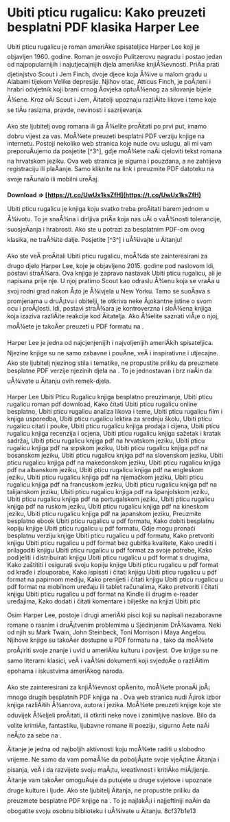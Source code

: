 # Ubiti pticu rugalicu: Kako preuzeti besplatni PDF klasika Harper Lee
 
Ubiti pticu rugalicu je roman ameriÄke spisateljice Harper Lee koji je objavljen 1960. godine. Roman je osvojio Pulitzerovu nagradu i postao jedan od najpopularnijih i najutjecajnijih djela ameriÄke knjiÅ¾evnosti. PriÄa prati djetinjstvo Scout i Jem Finch, dvoje djece koja Å¾ive u malom gradu u Alabami tijekom Velike depresije. Njihov otac, Atticus Finch, je poÅ¡teni i hrabri odvjetnik koji brani crnog Äovjeka optuÅ¾enog za silovanje bijele Å¾ene. Kroz oÄi Scout i Jem, Äitatelji upoznaju razliÄite likove i teme koje se tiÄu rasizma, pravde, nevinosti i sazrijevanja.
 
Ako ste ljubitelj ovog romana ili ga Å¾elite proÄitati po prvi put, imamo dobru vijest za vas. MoÅ¾ete preuzeti besplatni PDF verziju knjige na internetu. Postoji nekoliko web stranica koje nude ovu uslugu, ali mi vam preporuÄujemo da posjetite [^3^], gdje moÅ¾ete naÄi cjeloviti tekst romana na hrvatskom jeziku. Ova web stranica je sigurna i pouzdana, a ne zahtijeva registraciju ili plaÄanje. Samo kliknite na link i preuzmite PDF datoteku na svoje raÄunalo ili mobilni ureÄaj.
 
**Download ⇒ [https://t.co/UwUx1ksZfH](https://t.co/UwUx1ksZfH)**


 
Ubiti pticu rugalicu je knjiga koju svatko treba proÄitati barem jednom u Å¾ivotu. To je snaÅ¾na i dirljiva priÄa koja nas uÄi o vaÅ¾nosti tolerancije, suosjeÄanja i hrabrosti. Ako ste u potrazi za besplatnim PDF-om ovog klasika, ne traÅ¾ite dalje. Posjetite [^3^] i uÅ¾ivajte u Äitanju!
  
Ako ste veÄ proÄitali Ubiti pticu rugalicu, moÅ¾da ste zainteresirani za drugo djelo Harper Lee, koje je objavljeno 2015. godine pod naslovom Idi, postavi straÅ¾ara. Ova knjiga je zapravo nastavak Ubiti pticu rugalicu, ali je napisana prije nje. U njoj pratimo Scout kao odraslu Å¾enu koja se vraÄa u svoj rodni grad nakon Å¡to je Å¾ivjela u New Yorku. Tamo se suoÄava s promjenama u druÅ¡tvu i obitelji, te otkriva neke Å¡okantne istine o svom ocu i proÅ¡losti. Idi, postavi straÅ¾ara je kontroverzna i sloÅ¾ena knjiga koja izaziva razliÄite reakcije kod Äitatelja. Ako Å¾elite saznati viÅ¡e o njoj, moÅ¾ete je takoÄer preuzeti u PDF formatu na .
 
Harper Lee je jedna od najcjenjenijih i najvoljenijih ameriÄkih spisateljica. Njezine knjige su ne samo zabavne i pouÄne, veÄ i inspirativne i utjecajne. Ako ste ljubitelj njezinog stila i tematike, ne propustite priliku da preuzmete besplatne PDF verzije njezinih djela na . To je jednostavan i brz naÄin da uÅ¾ivate u Äitanju ovih remek-djela.
 
Harper Lee Ubiti Pticu Rugalicu knjiga besplatno preuzimanje,  Ubiti pticu rugalicu roman pdf download,  Kako čitati Ubiti pticu rugalicu online besplatno,  Ubiti pticu rugalicu analiza likova i teme,  Ubiti pticu rugalicu film i knjiga usporedba,  Ubiti pticu rugalicu lektira za srednju školu,  Ubiti pticu rugalicu citati i pouke,  Ubiti pticu rugalicu knjiga prodaja i cijena,  Ubiti pticu rugalicu knjiga recenzija i ocjena,  Ubiti pticu rugalicu knjiga sažetak i kratak sadržaj,  Ubiti pticu rugalicu knjiga pdf na hrvatskom jeziku,  Ubiti pticu rugalicu knjiga pdf na srpskom jeziku,  Ubiti pticu rugalicu knjiga pdf na bosanskom jeziku,  Ubiti pticu rugalicu knjiga pdf na slovenskom jeziku,  Ubiti pticu rugalicu knjiga pdf na makedonskom jeziku,  Ubiti pticu rugalicu knjiga pdf na albanskom jeziku,  Ubiti pticu rugalicu knjiga pdf na engleskom jeziku,  Ubiti pticu rugalicu knjiga pdf na njemačkom jeziku,  Ubiti pticu rugalicu knjiga pdf na francuskom jeziku,  Ubiti pticu rugalicu knjiga pdf na talijanskom jeziku,  Ubiti pticu rugalicu knjiga pdf na španjolskom jeziku,  Ubiti pticu rugalicu knjiga pdf na portugalskom jeziku,  Ubiti pticu rugalicu knjiga pdf na ruskom jeziku,  Ubiti pticu rugalicu knjiga pdf na kineskom jeziku,  Ubiti pticu rugalicu knjiga pdf na japanskom jeziku,  Preuzmite besplatno ebook Ubiti pticu rugalicu u pdf formatu,  Kako dobiti besplatnu kopiju knjige Ubiti pticu rugalicu u pdf formatu,  Gdje mogu pronaći besplatnu verziju knjige Ubiti pticu rugalicu u pdf formatu,  Kako pretvoriti knjigu Ubiti pticu rugalicu u pdf format bez gubitka kvalitete,  Kako urediti i prilagoditi knjigu Ubiti pticu rugalicu u pdf format za svoje potrebe,  Kako podijeliti i distribuirati knjigu Ubiti pticu rugalicu u pdf format s drugima,  Kako zaštititi i osigurati svoju kopiju knjige Ubiti pticu rugalicu u pdf format od krađe i zlouporabe,  Kako ispisati i čitati knjigu Ubiti pticu rugalicu u pdf format na papirnom mediju,  Kako prenijeti i čitati knjigu Ubiti pticu rugalicu u pdf format na mobilnom uređaju ili tablet računalima,  Kako pretvoriti i čitati knjigu Ubiti pticu rugalicu u pdf format na Kindle ili drugim e-reader uređajima,  Kako dodati i čitati komentare i bilješke na knjizi Ubiti ptic
  
Osim Harper Lee, postoje i drugi ameriÄki pisci koji su napisali nezaboravne romane o rasnim i druÅ¡tvenim problemima u Sjedinjenim DrÅ¾avama. Neki od njih su Mark Twain, John Steinbeck, Toni Morrison i Maya Angelou. Njihove knjige su takoÄer dostupne u PDF formatu na , tako da moÅ¾ete proÅ¡iriti svoje znanje i uvid u ameriÄku kulturu i povijest. Ove knjige su ne samo literarni klasici, veÄ i vaÅ¾ni dokumenti koji svjedoÄe o razliÄitim epohama i iskustvima ameriÄkog naroda.
 
Ako ste zainteresirani za knjiÅ¾evnost opÄenito, moÅ¾ete pronaÄi joÅ¡ mnogo drugih besplatnih PDF knjiga na . Ova web stranica nudi Å¡irok izbor knjiga razliÄitih Å¾anrova, autora i jezika. MoÅ¾ete preuzeti knjige koje ste oduvijek Å¾eljeli proÄitati, ili otkriti neke nove i zanimljive naslove. Bilo da volite krimiÄe, fantastiku, ljubavne romane ili poeziju, sigurno Äete naÄi neÅ¡to za sebe na .
 
Äitanje je jedna od najboljih aktivnosti koju moÅ¾ete raditi u slobodno vrijeme. Ne samo da vam pomaÅ¾e da poboljÅ¡ate svoje vjeÅ¡tine Äitanja i pisanja, veÄ i da razvijete svoju maÅ¡tu, kreativnost i kritiÄko miÅ¡ljenje. Äitanje vam takoÄer omoguÄuje da putujete u druge svjetove i upoznate druge kulture i ljude. Ako ste ljubitelj Äitanja, ne propustite priliku da preuzmete besplatne PDF knjige na . To je najlakÅ¡i i najjeftiniji naÄin da obogatite svoju osobnu biblioteku i uÅ¾ivate u Äitanju.
 8cf37b1e13
 

